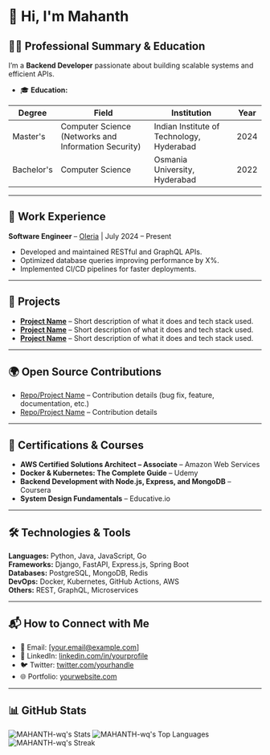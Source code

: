 # 👋 Hi, I'm Mahanth

## 👨‍🎓 Professional Summary & Education  
I’m a **Backend Developer** passionate about building scalable systems and efficient APIs.  
- 🎓 **Education:**

| Degree | Field | Institution | Year |
|--------|-------|-------------|------|
| Master's | Computer Science (Networks and Information Security) | Indian Institute of Technology, Hyderabad | 2024 |
| Bachelor's | Computer Science | Osmania University, Hyderabad | 2022 
 

---

## 💼 Work Experience  
**Software Engineer** – [Oleria](https://www.oleria.com/) | July 2024 – Present  
- Developed and maintained RESTful and GraphQL APIs.  
- Optimized database queries improving performance by X%.  
- Implemented CI/CD pipelines for faster deployments.    

---

## 🚀 Projects  
- **[Project Name](link)** – Short description of what it does and tech stack used.  
- **[Project Name](link)** – Short description of what it does and tech stack used.  
- **[Project Name](link)** – Short description of what it does and tech stack used.  

---

## 🌍 Open Source Contributions  
- [Repo/Project Name](link) – Contribution details (bug fix, feature, documentation, etc.)  
- [Repo/Project Name](link) – Contribution details  

---

## 🏅 Certifications & Courses  
- **AWS Certified Solutions Architect – Associate** – Amazon Web Services  
- **Docker & Kubernetes: The Complete Guide** – Udemy  
- **Backend Development with Node.js, Express, and MongoDB** – Coursera  
- **System Design Fundamentals** – Educative.io  

---

## 🛠️ Technologies & Tools  
**Languages:** Python, Java, JavaScript, Go  
**Frameworks:** Django, FastAPI, Express.js, Spring Boot  
**Databases:** PostgreSQL, MongoDB, Redis  
**DevOps:** Docker, Kubernetes, GitHub Actions, AWS  
**Others:** REST, GraphQL, Microservices  

---

## 📬 How to Connect with Me  
- 📧 Email: [your.email@example.com]  
- 💼 LinkedIn: [linkedin.com/in/yourprofile](https://linkedin.com/in/yourprofile)  
- 🐦 Twitter: [twitter.com/yourhandle](https://twitter.com/yourhandle)  
- 🌐 Portfolio: [yourwebsite.com](https://yourwebsite.com)  

---

## 📊 GitHub Stats  
![MAHANTH-wq's Stats](https://github-readme-stats.vercel.app/api?username=MAHANTH-wq&theme=vue-dark&show_icons=true&&include_all_commits=true&hide_border=true&count_private=true)
![MAHANTH-wq's Top Languages](https://github-readme-stats.vercel.app/api/top-langs/?username=MAHANTH-wq&theme=vue-dark&show_icons=true&hide_border=true&layout=compact)
![MAHANTH-wq's Streak](https://github-readme-streak-stats.herokuapp.com/?user=MAHANTH-wq&theme=vue-dark&hide_border=true)
